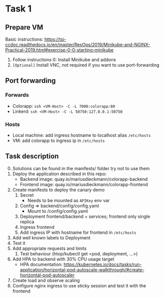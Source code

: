 # Task 1

## Prepare VM
Basic instructions: https://tsi-ccdoc.readthedocs.io/en/master/ResOps/2019/Minikube-and-NGINX-Practical-2019.html#exercise-0-0-starting-minikube

1. Follow instructions 0: Install Minikube and addons
2. ```[Optional]``` Install VNC, not required if you want to use port-forwarding

## Port forwarding
### Forwards
- Colorapp: ```ssh <VM-Host> -C -L 7000:colorapp:80```
- Linkerd: ```ssh <VM-Host> -C -L 50750:127.0.0.1:50750```
### Hosts
- Local machine: add ingress hostname to localhost alias ```/etc/hosts```  
- VM: add colorapp to ingress ip in ```/etc/hosts```


## Task description
0. Solutions can be found in the manifests/ folder try not to use them
1. Deploy the application described in this repo:
    - Backend image: quay.io/mariusdieckmann/colorapp-backend
    - Frontend image: quay.io/mariusdieckmann/colorapp-frontend
3. Create manifests to deploy the canary demo
    1. Secret
        - Needs to be mounted as ```APIKey``` env var
    2. Config => backend/config/config.yaml
        - Mount to /config/config.yaml
    3. Deployment frontend/backend + services; frontend only single replica
    4. Ingress frontend
    5. Add ingress IP with hostname for frontend in ```/etc/hosts```
4. Add well known labels to Deployment
5. Test it
6. Add appropriate requests and limits
    1. Test behaviour (htop/kubectl get <pod, deployment, ...>)
7. Add HPA to backend with 30% CPU usage target
    - HPA documentation: https://kubernetes.io/docs/tasks/run-application/horizontal-pod-autoscale-walkthrough/#create-horizontal-pod-autoscaler
8. Create load and observe scaling
9. Configure nginx ingress to use sticky session and test it with the frontend